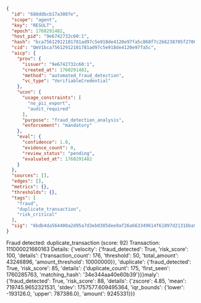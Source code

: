```json
{
  "id": "688ddbcb17a308fe",
  "scope": "agent",
  "key": "RESULT",
  "epoch": 1760291482,
  "host_pid": "9e6742732c60:1",
  "hash": "bca75612912101781ad97c5e918de4120e97fa5c868f7c2b6238705f27066dbd",
  "cid": "QmV1bca75612912101781ad97c5e918de4120e97fa5c",
  "aicp": {
    "prov": {
      "issuer": "9e6742732c60:1",
      "created_at": 1760291482,
      "method": "automated_fraud_detection",
      "vc_type": "VerifiableCredential"
    },
    "ucon": {
      "usage_constraints": [
        "no_pii_export",
        "audit_required"
      ],
      "purpose": "fraud_detection_analysis",
      "enforcement": "mandatory"
    },
    "eval": {
      "confidence": 1.0,
      "evidence_count": 0,
      "review_status": "pending",
      "evaluated_at": 1760291482
    }
  },
  "sources": [],
  "edges": [],
  "metrics": {},
  "thresholds": {},
  "tags": [
    "fraud",
    "duplicate_transaction",
    "risk_critical"
  ],
  "sig": "6bdb4da564400a2d95a7d3eb0385dee9af26a663349614f61097d2131bba9caf"
}
```

Fraud detected: duplicate_transaction (score: 92)
Transaction: 111000021660163
Details: {'velocity': {'fraud_detected': True, 'risk_score': 100, 'details': {'transaction_count': 176, 'threshold': 50, 'total_amount': 43246896, 'amount_threshold': 10000000}}, 'duplicate': {'fraud_detected': True, 'risk_score': 85, 'details': {'duplicate_count': 175, 'first_seen': 1760285763, 'matching_hash': '34e344aa40e60b39'}}}maly': {'fraud_detected': True, 'risk_score': 88, 'details': {'zscore': 4.85, 'mean': 719745.9652321531, 'stdev': 1757577.609495364, 'iqr_bounds': {'lower': -193126.0, 'upper': 787386.0}, 'amount': 9245331}}}